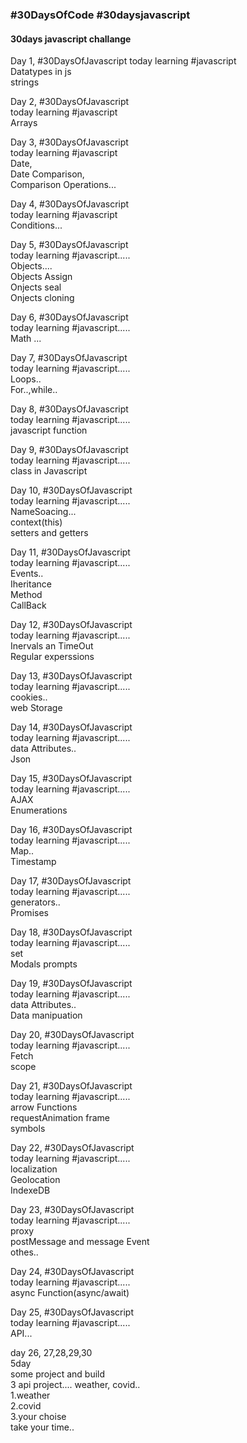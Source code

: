 <h3>#30DaysOfCode #30daysjavascript</h3>

 <h4> 30days javascript challange</h4>

Day 1, #30DaysOfJavascript
today learning #javascript <br>
Datatypes in js<br>
strings<br>

Day 2, #30DaysOfJavascript  
today learning #javascript <br>
Arrays<br>

Day 3, #30DaysOfJavascript  
today learning #javascript <br>
Date,<br>
Date Comparison,<br>
Comparison Operations...<br>

Day 4, #30DaysOfJavascript  
today learning #javascript <br>
Conditions...<br>

Day 5, #30DaysOfJavascript  
today learning #javascript.....<br>
Objects....<br>
Objects Assign<br>
Onjects seal<br>
Onjects cloning<br>

Day 6, #30DaysOfJavascript  
today learning #javascript.....<br>
Math ...<br>

Day 7, #30DaysOfJavascript  
today learning #javascript.....<br>
Loops..<br>
For..,while..<br>

Day 8, #30DaysOfJavascript  
today learning #javascript.....<br>
javascript function<br>

Day 9, #30DaysOfJavascript  
today learning #javascript.....<br>
class in Javascript<br>

Day 10, #30DaysOfJavascript  
today learning #javascript.....<br>
NameSoacing...<br>
context(this)<br>
setters and getters<br>

Day 11, #30DaysOfJavascript <br>
today learning #javascript.....<br>
Events..<br>
Iheritance<br>
Method<br>
CallBack<br>

Day 12, #30DaysOfJavascript  
today learning #javascript.....<br>
Inervals an TimeOut<br>
Regular experssions<br>

Day 13, #30DaysOfJavascript  
today learning #javascript.....<br>
cookies..<br>
web Storage<br>

Day 14, #30DaysOfJavascript  
today learning #javascript.....<br>
data Attributes..<br>
Json<br>

Day 15, #30DaysOfJavascript <br>
today learning #javascript.....<br>
AJAX<br>
Enumerations<br>

Day 16, #30DaysOfJavascript <br>
today learning #javascript.....<br>
Map..<br>
Timestamp<br>

Day 17, #30DaysOfJavascript<br>
today learning #javascript.....<br>
generators..<br>
Promises<br>

Day 18, #30DaysOfJavascript <br>
today learning #javascript.....<br>
set<br>
Modals prompts<br>

Day 19, #30DaysOfJavascript <br>
today learning #javascript.....<br>
data Attributes..<br>
Data manipuation<br>

Day 20, #30DaysOfJavascript <br>
today learning #javascript.....<br>
Fetch<br>
scope<br>

Day 21, #30DaysOfJavascript <br>
today learning #javascript.....<br>
arrow Functions<br>
requestAnimation frame<br>
symbols<br>

Day 22, #30DaysOfJavascript <br>
today learning #javascript.....<br>
localization<br>
Geolocation<br>
IndexeDB<br>

Day 23, #30DaysOfJavascript <br>
today learning #javascript.....<br>
proxy<br>
postMessage and message Event<br>
othes..<br>

Day 24, #30DaysOfJavascript <br>
today learning #javascript.....<br>
async Function(async/await)<br>

Day 25, #30DaysOfJavascript<br>
today learning #javascript.....<br>
API...<br>

day 26, 27,28,29,30 <br>
5day<br>
some project and build<br>
3 api project.... weather, covid..<br>
1.weather<br>
2.covid<br>
3.your choise<br>
take your time..
